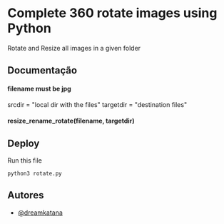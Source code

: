 # Complete 360 rotate images using Python

Rotate and Resize all images in a given folder


## Documentação

#### filename must be jpg

srcdir = "local dir with the files"
targetdir = "destination files"
#### resize_rename_rotate(filename, targetdir)



## Deploy

Run this file 
```python3
python3 rotate.py
```


## Autores

- [@dreamkatana](https://github.com/dreamkatana/)


